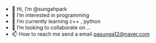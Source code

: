 - 👋 Hi, I’m @sungahpark
- 👀 I’m interested in programming
- 🌱 I’m currently learning c++ , python
- 💞️ I’m looking to collaborate on ...
- 📫 How to reach me send a email <pasunga12@naver.com>

<!---
sungahpark/sungahpark is a ✨ special ✨ repository because its `README.md` (this file) appears on your GitHub profile.
You can click the Preview link to take a look at your changes.
--->
